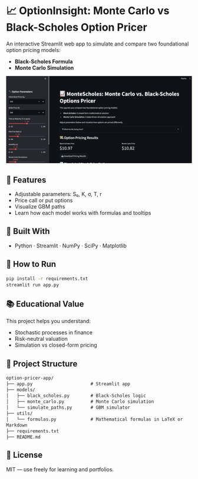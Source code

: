 # 📈 OptionInsight: Monte Carlo vs Black-Scholes Option Pricer

An interactive Streamlit web app to simulate and compare two foundational option pricing models:
- **Black-Scholes Formula**
- **Monte Carlo Simulation**

![Monte-Scholes Screenshot](assets/charts/monte-scholes.png)

## 🔧 Features
- Adjustable parameters: S₀, K, σ, T, r
- Price call or put options
- Visualize GBM paths
- Learn how each model works with formulas and tooltips

## 🧠 Built With
- Python · Streamlit · NumPy · SciPy · Matplotlib

## 🚀 How to Run
```bash
pip install -r requirements.txt
streamlit run app.py
```

## 📚 Educational Value
This project helps you understand:
- Stochastic processes in finance
- Risk-neutral valuation
- Simulation vs closed-form pricing

## 📝 Project Structure
```
option-pricer-app/
├── app.py                      # Streamlit app
├── models/
│   ├── black_scholes.py        # Black-Scholes logic
│   ├── monte_carlo.py          # Monte Carlo simulation
│   └── simulate_paths.py       # GBM simulator
├── utils/
│   └── formulas.py             # Mathematical formulas in LaTeX or Markdown
├── requirements.txt
├── README.md
```

## 📎 License
MIT — use freely for learning and portfolios.
